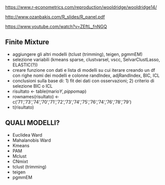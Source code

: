 https://www.r-econometrics.com/reproduction/wooldridge/wooldridge14/

http://www.ozanbakis.com/R_slides/R_panel.pdf

https://www.youtube.com/watch?v=ZEftL_fnNGQ

## Finite Mixture
- aggiungere gli altri modelli (tclust (trimming), teigen, pgmmEM)
- selezione variabili (kmeans sparse, clustvarsel, vscc, SelvarClustLasso, ELASTIC(?))
- creare funzione con dati e lista di modelli su cui iterare creando un df con righe nomi dei modelli e colonne randIndex, adjRandIndex, BIC, ICL
- conclusioni sulla base di: 1) fit dei dati con osservazioni; 2) criterio di selezione BIC o ICL
- risultato <- table(mario$Y, pippo$map)
- rownames(risultato) <- c('71','73','74','70','71','72','73','74','75','76','74','76','78','79')
- t(risultato)

## QUALI MODELLI?
- Euclidea Ward
- Mahalanobis Ward
- Kmeans
- PAM
- Mclust
- CNmixt
- tclust (trimming)
- teigen
- pgmmEM
